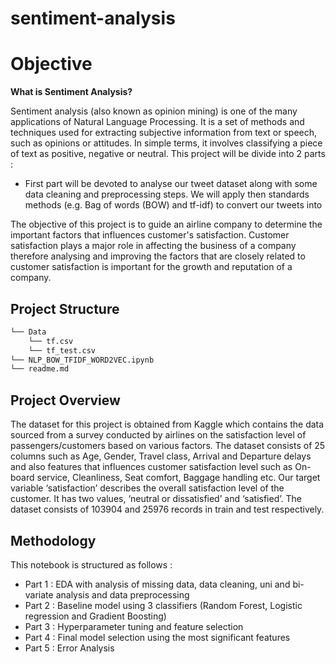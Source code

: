 # sentiment-analysis

# Objective
**What is Sentiment Analysis?**

Sentiment analysis (also known as opinion mining) is one of the many applications of Natural Language Processing. It is a set of methods and techniques used for extracting subjective information from text or speech, such as opinions or attitudes. In simple terms, it involves classifying a piece of text as positive, negative or neutral.
This project will be divide into 2 parts : 
- First part will be devoted to analyse our tweet dataset along with some data cleaning and preprocessing steps. 
We will apply then standards methods (e.g. Bag of words (BOW) and tf-idf) to convert our tweets into  

The objective of this project is to guide an airline company to determine the important factors that influences customer's satisfaction.
Customer satisfaction plays a major role in affecting the business of a company therefore analysing and improving the factors that are closely related to customer satisfaction is important for the growth and reputation of a company.
## Project Structure 

```bash
└── Data
    └── tf.csv
    └── tf_test.csv
└── NLP_BOW_TFIDF_WORD2VEC.ipynb
└── readme.md
```
## Project Overview
The dataset for this project is obtained from Kaggle which contains the data sourced from a survey conducted by airlines on the satisfaction level of passengers/customers based on various factors. 
The dataset consists of 25 columns such as Age, Gender, Travel class, Arrival and Departure delays and also features that influences customer satisfaction level such as On-board service, Cleanliness, Seat comfort, Baggage handling etc.
Our target variable ‘satisfaction’ describes the overall satisfaction level of the customer. It has two values, ‘neutral or dissatisfied’ and ‘satisfied’.
The dataset consists of 103904 and 25976 records in train and test respectively.

## Methodology
This notebook is structured as follows :
- Part 1 : EDA with analysis of missing data, data cleaning, uni and bi-variate analysis and data preprocessing
- Part 2 : Baseline model using 3 classifiers (Random Forest, Logistic regression and Gradient Boosting)
- Part 3 : Hyperparameter tuning and feature selection
- Part 4 : Final model selection using the most significant features
- Part 5 : Error Analysis 


